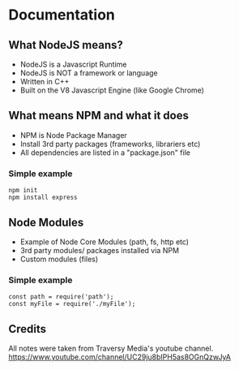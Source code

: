 # Documentation

## What NodeJS means?

- NodeJS is a Javascript Runtime
- NodeJS is NOT a framework or language
- Written in C++
- Built on the V8 Javascript Engine (like Google Chrome)

## What means NPM and what it does

- NPM is Node Package Manager
- Install 3rd party packages (frameworks, librariers etc)
- All dependencies are listed in a "package.json" file

### Simple example

```
npm init
npm install express
```

## Node Modules

- Example of Node Core Modules (path, fs, http etc)
- 3rd party modules/ packages installed via NPM
- Custom modules (files)

### Simple example

```
const path = require('path');
const myFile = require('./myFile');
```

## Credits

All notes were taken from Traversy Media's youtube channel. 
https://www.youtube.com/channel/UC29ju8bIPH5as8OGnQzwJyA
